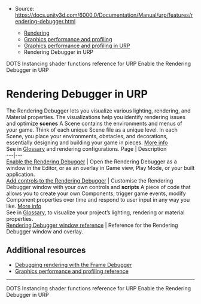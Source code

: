 * Source: https://docs.unity3d.com/6000.0/Documentation/Manual/urp/features/rendering-debugger.html

  * [Rendering](https://docs.unity3d.com/6000.0/Documentation/Manual/rendering-and-post-processing.html)
  * [Graphics performance and profiling](https://docs.unity3d.com/6000.0/Documentation/Manual/graphics-performance-profiling.html)
  * [Graphics performance and profiling in URP](https://docs.unity3d.com/6000.0/Documentation/Manual/graphics-performance-and-profiling-in-urp.html)
  * Rendering Debugger in URP


[](https://docs.unity3d.com/6000.0/Documentation/Manual/dots-instancing-shaders-functions.html)
DOTS Instancing shader functions reference for URP
[](https://docs.unity3d.com/6000.0/Documentation/Manual/urp/features/rendering-debugger-use.html)
Enable the Rendering Debugger in URP
# Rendering Debugger in URP
The Rendering Debugger lets you visualize various lighting, rendering, and Material properties. The visualizations help you identify rendering issues and optimize **scenes** A Scene contains the environments and menus of your game. Think of each unique Scene file as a unique level. In each Scene, you place your environments, obstacles, and decorations, essentially designing and building your game in pieces. [More info](https://docs.unity3d.com/6000.0/Documentation/Manual/CreatingScenes.html)  
See in [Glossary](https://docs.unity3d.com/6000.0/Documentation/Manual/Glossary.html#Scene) and rendering configurations.
Page | Description  
---|---  
[Enable the Rendering Debugger](https://docs.unity3d.com/6000.0/Documentation/Manual/urp/features/rendering-debugger-use.html) | Open the Rendering Debugger as a window in the Editor, or as an overlay in Game view, Play Mode, or your built application.  
[Add controls to the Rendering Debugger](https://docs.unity3d.com/6000.0/Documentation/Manual/urp/features/rendering-debugger-add-controls.html) | Customise the Rendering Debugger window with your own controls and **scripts** A piece of code that allows you to create your own Components, trigger game events, modify Component properties over time and respond to user input in any way you like. [More info](https://docs.unity3d.com/6000.0/Documentation/Manual/creating-scripts.html)  
See in [Glossary](https://docs.unity3d.com/6000.0/Documentation/Manual/Glossary.html#Scripts), to visualize your project’s lighting, rendering or material properties.  
[Rendering Debugger window reference](https://docs.unity3d.com/6000.0/Documentation/Manual/urp/features/rendering-debugger-reference.html) | Reference for the Rendering Debugger window and overlay.  
## Additional resources
  * [Debugging rendering with the Frame Debugger](https://docs.unity3d.com/6000.0/Documentation/Manual/FrameDebugger-landing.html)
  * [Graphics performance and profiling reference](https://docs.unity3d.com/6000.0/Documentation/Manual/profiling-landing.html)


* * *
[](https://docs.unity3d.com/6000.0/Documentation/Manual/dots-instancing-shaders-functions.html)
DOTS Instancing shader functions reference for URP
[](https://docs.unity3d.com/6000.0/Documentation/Manual/urp/features/rendering-debugger-use.html)
Enable the Rendering Debugger in URP

